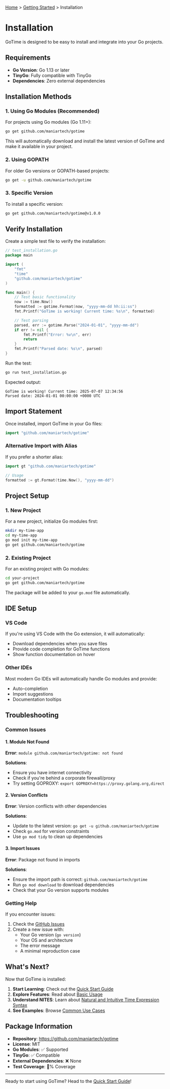 [Home](../README.md) > [Getting Started](README.md) > Installation

# Installation

GoTime is designed to be easy to install and integrate into your Go projects.

## Requirements

- **Go Version**: Go 1.13 or later
- **TinyGo**: Fully compatible with TinyGo
- **Dependencies**: Zero external dependencies

## Installation Methods

### 1. Using Go Modules (Recommended)

For projects using Go modules (Go 1.11+):

```bash
go get github.com/maniartech/gotime
```

This will automatically download and install the latest version of GoTime and make it available in your project.

### 2. Using GOPATH

For older Go versions or GOPATH-based projects:

```bash
go get -u github.com/maniartech/gotime
```

### 3. Specific Version

To install a specific version:

```bash
go get github.com/maniartech/gotime@v1.0.0
```

## Verify Installation

Create a simple test file to verify the installation:

```go
// test_installation.go
package main

import (
    "fmt"
    "time"
    "github.com/maniartech/gotime"
)

func main() {
    // Test basic functionality
    now := time.Now()
    formatted := gotime.Format(now, "yyyy-mm-dd hh:ii:ss")
    fmt.Printf("GoTime is working! Current time: %s\n", formatted)

    // Test parsing
    parsed, err := gotime.Parse("2024-01-01", "yyyy-mm-dd")
    if err != nil {
        fmt.Printf("Error: %v\n", err)
        return
    }
    fmt.Printf("Parsed date: %s\n", parsed)
}
```

Run the test:

```bash
go run test_installation.go
```

Expected output:
```
GoTime is working! Current time: 2025-07-07 12:34:56
Parsed date: 2024-01-01 00:00:00 +0000 UTC
```

## Import Statement

Once installed, import GoTime in your Go files:

```go
import "github.com/maniartech/gotime"
```

### Alternative Import with Alias

If you prefer a shorter alias:

```go
import gt "github.com/maniartech/gotime"

// Usage
formatted := gt.Format(time.Now(), "yyyy-mm-dd")
```

## Project Setup

### 1. New Project

For a new project, initialize Go modules first:

```bash
mkdir my-time-app
cd my-time-app
go mod init my-time-app
go get github.com/maniartech/gotime
```

### 2. Existing Project

For an existing project with Go modules:

```bash
cd your-project
go get github.com/maniartech/gotime
```

The package will be added to your `go.mod` file automatically.

## IDE Setup

### VS Code

If you're using VS Code with the Go extension, it will automatically:
- Download dependencies when you save files
- Provide code completion for GoTime functions
- Show function documentation on hover

### Other IDEs

Most modern Go IDEs will automatically handle Go modules and provide:
- Auto-completion
- Import suggestions
- Documentation tooltips

## Troubleshooting

### Common Issues

#### 1. Module Not Found

**Error**: `module github.com/maniartech/gotime: not found`

**Solutions**:
- Ensure you have internet connectivity
- Check if you're behind a corporate firewall/proxy
- Try setting GOPROXY: `export GOPROXY=https://proxy.golang.org,direct`

#### 2. Version Conflicts

**Error**: Version conflicts with other dependencies

**Solutions**:
- Update to the latest version: `go get -u github.com/maniartech/gotime`
- Check `go.mod` for version constraints
- Use `go mod tidy` to clean up dependencies

#### 3. Import Issues

**Error**: Package not found in imports

**Solutions**:
- Ensure the import path is correct: `github.com/maniartech/gotime`
- Run `go mod download` to download dependencies
- Check that your Go version supports modules

### Getting Help

If you encounter issues:

1. Check the [GitHub Issues](https://github.com/maniartech/gotime/issues)
2. Create a new issue with:
   - Your Go version (`go version`)
   - Your OS and architecture
   - The error message
   - A minimal reproduction case

## What's Next?

Now that GoTime is installed:

1. **Start Learning**: Check out the [Quick Start Guide](quick-start.md)
2. **Explore Features**: Read about [Basic Usage](basic-usage.md)
3. **Understand NITES**: Learn about [Natural and Intuitive Time Expression Syntax](../core-concepts/nites.md)
4. **See Examples**: Browse [Common Use Cases](../examples/common-use-cases.md)

## Package Information

- **Repository**: https://github.com/maniartech/gotime
- **License**: MIT
- **Go Modules**: ✅ Supported
- **TinyGo**: ✅ Compatible
- **External Dependencies**: ❌ None
- **Test Coverage**: 💯% Coverage

---

Ready to start using GoTime? Head to the [Quick Start Guide](quick-start.md)!
